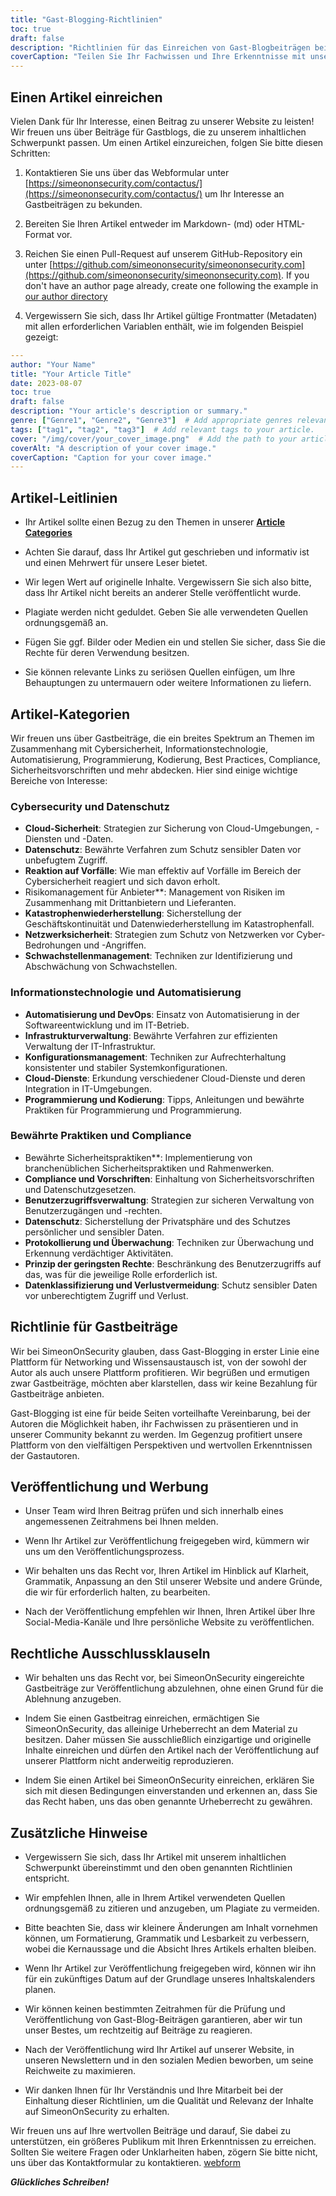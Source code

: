 ```yaml
---
title: "Gast-Blogging-Richtlinien"
toc: true
draft: false
description: "Richtlinien für das Einreichen von Gast-Blogbeiträgen bei SimeonOnSecurity."
coverCaption: "Teilen Sie Ihr Fachwissen und Ihre Erkenntnisse mit unserer Community durch Gastblogs."
---
```



## Einen Artikel einreichen

Vielen Dank für Ihr Interesse, einen Beitrag zu unserer Website zu leisten! Wir freuen uns über Beiträge für Gastblogs, die zu unserem inhaltlichen Schwerpunkt passen. Um einen Artikel einzureichen, folgen Sie bitte diesen Schritten:

1. Kontaktieren Sie uns über das Webformular unter [https://simeononsecurity.com/contactus/](https://simeononsecurity.com/contactus/) um Ihr Interesse an Gastbeiträgen zu bekunden.

2. Bereiten Sie Ihren Artikel entweder im Markdown- (md) oder HTML-Format vor.

3. Reichen Sie einen Pull-Request auf unserem GitHub-Repository ein unter [https://github.com/simeononsecurity/simeononsecurity.com](https://github.com/simeononsecurity/simeononsecurity.com). If you don't have an author page already, create one following the example in [our author directory](https://github.com/simeononsecurity/simeononsecurity.com/tree/master/content/authors)

4. Vergewissern Sie sich, dass Ihr Artikel gültige Frontmatter (Metadaten) mit allen erforderlichen Variablen enthält, wie im folgenden Beispiel gezeigt:

```yaml
---
author: "Your Name"
title: "Your Article Title"
date: 2023-08-07
toc: true
draft: false
description: "Your article's description or summary."
genre: ["Genre1", "Genre2", "Genre3"]  # Add appropriate genres relevant to your article.
tags: ["tag1", "tag2", "tag3"]  # Add relevant tags to your article.
cover: "/img/cover/your_cover_image.png"  # Add the path to your article's cover image. Must be in png format.
coverAlt: "A description of your cover image."
coverCaption: "Caption for your cover image."
---
```

## Artikel-Leitlinien

- Ihr Artikel sollte einen Bezug zu den Themen in unserer [**Article Categories**](/guest-posts/#article-categories)

- Achten Sie darauf, dass Ihr Artikel gut geschrieben und informativ ist und einen Mehrwert für unsere Leser bietet.

- Wir legen Wert auf originelle Inhalte. Vergewissern Sie sich also bitte, dass Ihr Artikel nicht bereits an anderer Stelle veröffentlicht wurde.

- Plagiate werden nicht geduldet. Geben Sie alle verwendeten Quellen ordnungsgemäß an.

- Fügen Sie ggf. Bilder oder Medien ein und stellen Sie sicher, dass Sie die Rechte für deren Verwendung besitzen.

- Sie können relevante Links zu seriösen Quellen einfügen, um Ihre Behauptungen zu untermauern oder weitere Informationen zu liefern.


## Artikel-Kategorien

Wir freuen uns über Gastbeiträge, die ein breites Spektrum an Themen im Zusammenhang mit Cybersicherheit, Informationstechnologie, Automatisierung, Programmierung, Kodierung, Best Practices, Compliance, Sicherheitsvorschriften und mehr abdecken. Hier sind einige wichtige Bereiche von Interesse:

### Cybersecurity und Datenschutz

- **Cloud-Sicherheit**: Strategien zur Sicherung von Cloud-Umgebungen, -Diensten und -Daten.
- **Datenschutz**: Bewährte Verfahren zum Schutz sensibler Daten vor unbefugtem Zugriff.
- **Reaktion auf Vorfälle**: Wie man effektiv auf Vorfälle im Bereich der Cybersicherheit reagiert und sich davon erholt.
- Risikomanagement für Anbieter**: Management von Risiken im Zusammenhang mit Drittanbietern und Lieferanten.
- **Katastrophenwiederherstellung**: Sicherstellung der Geschäftskontinuität und Datenwiederherstellung im Katastrophenfall.
- **Netzwerksicherheit**: Strategien zum Schutz von Netzwerken vor Cyber-Bedrohungen und -Angriffen.
- **Schwachstellenmanagement**: Techniken zur Identifizierung und Abschwächung von Schwachstellen.

### Informationstechnologie und Automatisierung

- **Automatisierung und DevOps**: Einsatz von Automatisierung in der Softwareentwicklung und im IT-Betrieb.
- **Infrastrukturverwaltung**: Bewährte Verfahren zur effizienten Verwaltung der IT-Infrastruktur.
- **Konfigurationsmanagement**: Techniken zur Aufrechterhaltung konsistenter und stabiler Systemkonfigurationen.
- **Cloud-Dienste**: Erkundung verschiedener Cloud-Dienste und deren Integration in IT-Umgebungen.
- **Programmierung und Kodierung**: Tipps, Anleitungen und bewährte Praktiken für Programmierung und Programmierung.

### Bewährte Praktiken und Compliance

- Bewährte Sicherheitspraktiken**: Implementierung von branchenüblichen Sicherheitspraktiken und Rahmenwerken.
- **Compliance und Vorschriften**: Einhaltung von Sicherheitsvorschriften und Datenschutzgesetzen.
- **Benutzerzugriffsverwaltung**: Strategien zur sicheren Verwaltung von Benutzerzugängen und -rechten.
- **Datenschutz**: Sicherstellung der Privatsphäre und des Schutzes persönlicher und sensibler Daten.
- **Protokollierung und Überwachung**: Techniken zur Überwachung und Erkennung verdächtiger Aktivitäten.
- **Prinzip der geringsten Rechte**: Beschränkung des Benutzerzugriffs auf das, was für die jeweilige Rolle erforderlich ist.
- **Datenklassifizierung und Verlustvermeidung**: Schutz sensibler Daten vor unberechtigtem Zugriff und Verlust.

## Richtlinie für Gastbeiträge

Wir bei SimeonOnSecurity glauben, dass Gast-Blogging in erster Linie eine Plattform für Networking und Wissensaustausch ist, von der sowohl der Autor als auch unsere Plattform profitieren. Wir begrüßen und ermutigen zwar Gastbeiträge, möchten aber klarstellen, dass wir keine Bezahlung für Gastbeiträge anbieten.

Gast-Blogging ist eine für beide Seiten vorteilhafte Vereinbarung, bei der Autoren die Möglichkeit haben, ihr Fachwissen zu präsentieren und in unserer Community bekannt zu werden. Im Gegenzug profitiert unsere Plattform von den vielfältigen Perspektiven und wertvollen Erkenntnissen der Gastautoren.

## Veröffentlichung und Werbung

- Unser Team wird Ihren Beitrag prüfen und sich innerhalb eines angemessenen Zeitrahmens bei Ihnen melden.

- Wenn Ihr Artikel zur Veröffentlichung freigegeben wird, kümmern wir uns um den Veröffentlichungsprozess.

- Wir behalten uns das Recht vor, Ihren Artikel im Hinblick auf Klarheit, Grammatik, Anpassung an den Stil unserer Website und andere Gründe, die wir für erforderlich halten, zu bearbeiten.

- Nach der Veröffentlichung empfehlen wir Ihnen, Ihren Artikel über Ihre Social-Media-Kanäle und Ihre persönliche Website zu veröffentlichen.

## Rechtliche Ausschlussklauseln

- Wir behalten uns das Recht vor, bei SimeonOnSecurity eingereichte Gastbeiträge zur Veröffentlichung abzulehnen, ohne einen Grund für die Ablehnung anzugeben.

- Indem Sie einen Gastbeitrag einreichen, ermächtigen Sie SimeonOnSecurity, das alleinige Urheberrecht an dem Material zu besitzen. Daher müssen Sie ausschließlich einzigartige und originelle Inhalte einreichen und dürfen den Artikel nach der Veröffentlichung auf unserer Plattform nicht anderweitig reproduzieren.

- Indem Sie einen Artikel bei SimeonOnSecurity einreichen, erklären Sie sich mit diesen Bedingungen einverstanden und erkennen an, dass Sie das Recht haben, uns das oben genannte Urheberrecht zu gewähren.

## Zusätzliche Hinweise

- Vergewissern Sie sich, dass Ihr Artikel mit unserem inhaltlichen Schwerpunkt übereinstimmt und den oben genannten Richtlinien entspricht.

- Wir empfehlen Ihnen, alle in Ihrem Artikel verwendeten Quellen ordnungsgemäß zu zitieren und anzugeben, um Plagiate zu vermeiden.

- Bitte beachten Sie, dass wir kleinere Änderungen am Inhalt vornehmen können, um Formatierung, Grammatik und Lesbarkeit zu verbessern, wobei die Kernaussage und die Absicht Ihres Artikels erhalten bleiben.

- Wenn Ihr Artikel zur Veröffentlichung freigegeben wird, können wir ihn für ein zukünftiges Datum auf der Grundlage unseres Inhaltskalenders planen.

- Wir können keinen bestimmten Zeitrahmen für die Prüfung und Veröffentlichung von Gast-Blog-Beiträgen garantieren, aber wir tun unser Bestes, um rechtzeitig auf Beiträge zu reagieren.

- Nach der Veröffentlichung wird Ihr Artikel auf unserer Website, in unseren Newslettern und in den sozialen Medien beworben, um seine Reichweite zu maximieren.

- Wir danken Ihnen für Ihr Verständnis und Ihre Mitarbeit bei der Einhaltung dieser Richtlinien, um die Qualität und Relevanz der Inhalte auf SimeonOnSecurity zu erhalten.

Wir freuen uns auf Ihre wertvollen Beiträge und darauf, Sie dabei zu unterstützen, ein größeres Publikum mit Ihren Erkenntnissen zu erreichen. Sollten Sie weitere Fragen oder Unklarheiten haben, zögern Sie bitte nicht, uns über das Kontaktformular zu kontaktieren. [webform](https://simeononsecurity.com/contactus/)

***Glückliches Schreiben!***


